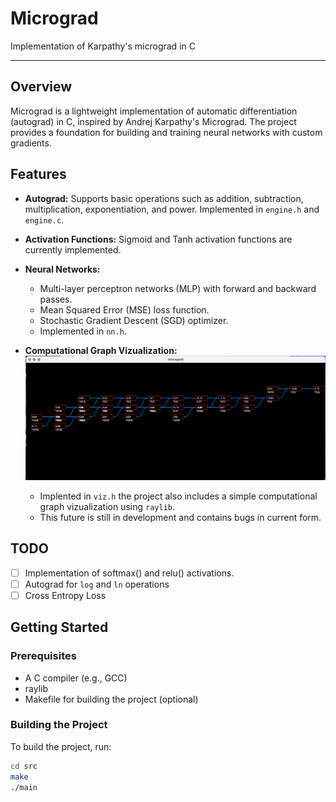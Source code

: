 # Micrograd
Implementation of Karpathy's micrograd in C

___

## Overview
Micrograd is a lightweight implementation of automatic differentiation (autograd) in C, inspired by Andrej Karpathy's Micrograd. The project provides a foundation for building and training neural networks with custom gradients.

## Features
- **Autograd:** Supports basic operations such as addition, subtraction, multiplication, exponentiation, and power. Implemented in `engine.h` and `engine.c`.
- **Activation Functions:** Sigmoid and Tanh activation functions are currently implemented.
- **Neural Networks:** 
  - Multi-layer perceptron networks (MLP) with forward and backward passes.
  - Mean Squared Error (MSE) loss function.
  - Stochastic Gradient Descent (SGD) optimizer.
  - Implemented in `nn.h`.
- **Computational Graph Vizualization:**
![Micrograd Logo](assets/graph.png)

  - Implented in `viz.h` the project also includes a simple computational graph vizualization using `raylib`.
  - This future is still in development and contains bugs in current form.
  
## TODO
- [ ] Implementation of softmax() and relu() activations.
- [ ] Autograd for `log` and `ln` operations
- [ ] Cross Entropy Loss

## Getting Started
### Prerequisites
- A C compiler (e.g., GCC)
- raylib
- Makefile for building the project (optional)

### Building the Project
To build the project, run:
```sh
cd src
make
./main
